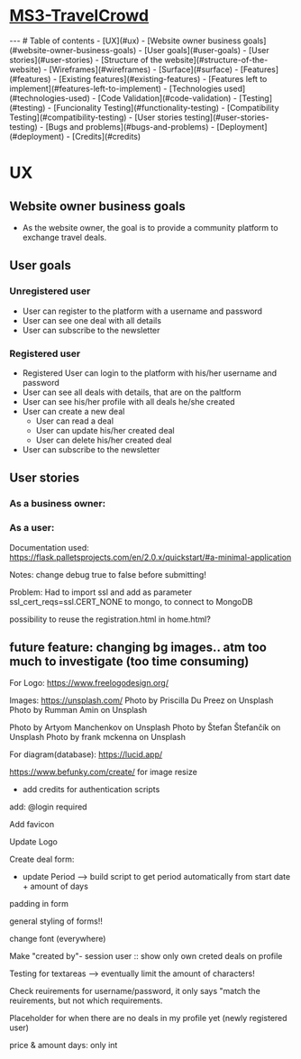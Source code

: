 # [MS3-TravelCrowd]()

<Description>

<Showcase>
--- 
# Table of contents
- [UX](#ux)
    - [Website owner business goals](#website-owner-business-goals)
    - [User goals](#user-goals)
    - [User stories](#user-stories)
    - [Structure of the website](#structure-of-the-website)
    - [Wireframes](#wireframes)
    - [Surface](#surface)
- [Features](#features)
    - [Existing features](#existing-features)
    - [Features left to implement](#features-left-to-implement)
- [Technologies used](#technologies-used)
- [Code Validation](#code-validation)
- [Testing](#testing)
    - [Funcionality Testing](#functionality-testing)
    - [Compatibility Testing](#compatibility-testing)
    - [User stories testing](#user-stories-testing)
    - [Bugs and problems](#bugs-and-problems)
- [Deployment](#deployment)
- [Credits](#credits)



#  UX 

## Website owner business goals
- As the website owner, the goal is to provide a community platform to exchange travel deals.

## User goals
### Unregistered user
- User can register to the platform with a username and password
- User can see one deal with all details
- User can subscribe to the newsletter

### Registered user
- Registered User can login to the platform with his/her username and password
- User can see all deals with details, that are on the paltform
- User can see his/her profile with all deals he/she created
- User can create a new deal
    - User can read a deal
    - User can update his/her created deal
    - User can delete his/her created deal
- User can subscribe to the newsletter


## User stories
### As a business owner:

### As a user:



Documentation used:
https://flask.palletsprojects.com/en/2.0.x/quickstart/#a-minimal-application

Notes: change debug true to false before submitting!

Problem:
Had to import ssl and add as parameter ssl_cert_reqs=ssl.CERT_NONE to mongo, to connect to MongoDB

possibility to reuse the registration.html in home.html?


future feature: changing bg images.. atm too much to investigate (too time consuming)
--- 

For Logo: https://www.freelogodesign.org/

Images: https://unsplash.com/
Photo by Priscilla Du Preez on Unsplash 
Photo by Rumman Amin on Unsplash 

Photo by Artyom Manchenkov on Unsplash 
Photo by Štefan Štefančík on Unsplash 
Photo by frank mckenna on Unsplash 

For diagram(database): https://lucid.app/

https://www.befunky.com/create/ for image resize

- add credits for authentication scripts

add: @login required


Add favicon

Update Logo

Create deal form:
- update Period --> build script to get period automatically from start date + amount of days

padding in form

general styling of forms!!

change font (everywhere)

Make "created by"- session user :: show only own creted deals on profile

Testing for textareas --> eventually limit the amount of characters!

Check reuirements for username/password, it only says "match the reuirements, but not which requirements.



Placeholder for when there are no deals in my profile yet (newly registered user)


price & amount days: only int